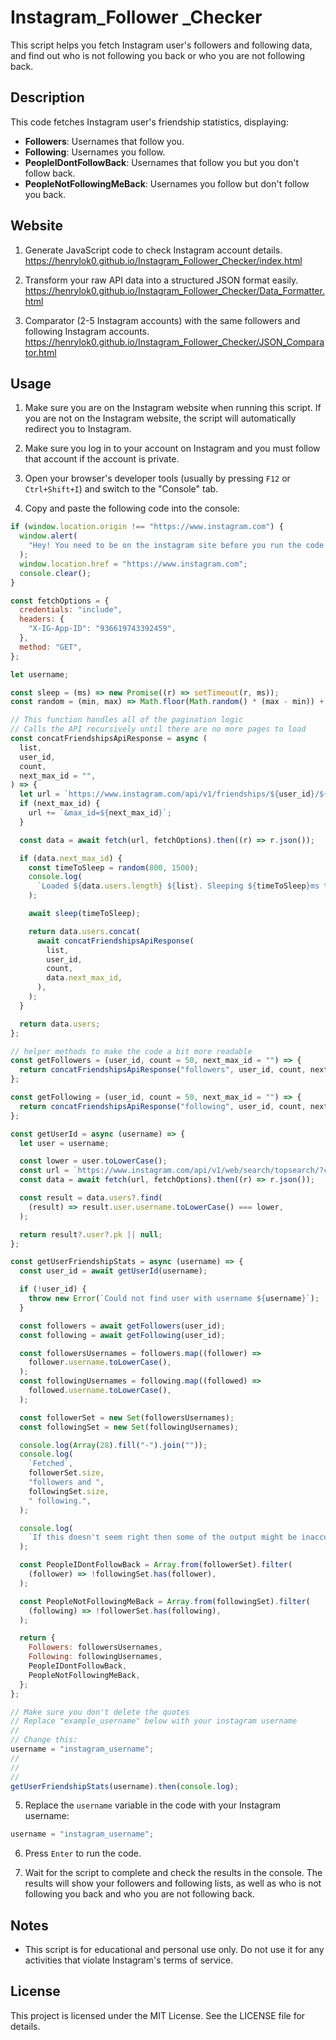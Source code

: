 # Instagram_Follower _Checker

This script helps you fetch Instagram user's followers and following data, and find out who is not following you back or who you are not following back.
## Description

This code fetches Instagram user's friendship statistics, displaying:

- **Followers**: Usernames that follow you.
- **Following**: Usernames you follow.
- **PeopleIDontFollowBack**: Usernames that follow you but you don't follow back.
- **PeopleNotFollowingMeBack**: Usernames you follow but don't follow you back.
 
## Website

1. Generate JavaScript code to check Instagram account details. https://henrylok0.github.io/Instagram_Follower_Checker/index.html
   
2. Transform your raw API data into a structured JSON format easily. https://henrylok0.github.io/Instagram_Follower_Checker/Data_Formatter.html

3. Comparator (2-5 Instagram accounts) with the same followers and following Instagram accounts. https://henrylok0.github.io/Instagram_Follower_Checker/JSON_Comparator.html

## Usage

1. Make sure you are on the Instagram website when running this script. If you are not on the Instagram website, the script will automatically redirect you to Instagram.

2. Make sure you log in to your account on Instagram and you must follow that account if the account is private.

3. Open your browser's developer tools (usually by pressing `F12` or `Ctrl+Shift+I`) and switch to the "Console" tab.

4. Copy and paste the following code into the console:

```js
if (window.location.origin !== "https://www.instagram.com") {
  window.alert(
    "Hey! You need to be on the instagram site before you run the code. I'm taking you there now but you're going to have to run the code into the console again.",
  );
  window.location.href = "https://www.instagram.com";
  console.clear();
}

const fetchOptions = {
  credentials: "include",
  headers: {
    "X-IG-App-ID": "936619743392459",
  },
  method: "GET",
};

let username;

const sleep = (ms) => new Promise((r) => setTimeout(r, ms));
const random = (min, max) => Math.floor(Math.random() * (max - min)) + min;

// This function handles all of the pagination logic
// Calls the API recursively until there are no more pages to load
const concatFriendshipsApiResponse = async (
  list,
  user_id,
  count,
  next_max_id = "",
) => {
  let url = `https://www.instagram.com/api/v1/friendships/${user_id}/${list}/?count=${count}`;
  if (next_max_id) {
    url += `&max_id=${next_max_id}`;
  }

  const data = await fetch(url, fetchOptions).then((r) => r.json());

  if (data.next_max_id) {
    const timeToSleep = random(800, 1500);
    console.log(
      `Loaded ${data.users.length} ${list}. Sleeping ${timeToSleep}ms to avoid rate limiting`,
    );

    await sleep(timeToSleep);

    return data.users.concat(
      await concatFriendshipsApiResponse(
        list,
        user_id,
        count,
        data.next_max_id,
      ),
    );
  }

  return data.users;
};

// helper methods to make the code a bit more readable
const getFollowers = (user_id, count = 50, next_max_id = "") => {
  return concatFriendshipsApiResponse("followers", user_id, count, next_max_id);
};

const getFollowing = (user_id, count = 50, next_max_id = "") => {
  return concatFriendshipsApiResponse("following", user_id, count, next_max_id);
};

const getUserId = async (username) => {
  let user = username;

  const lower = user.toLowerCase();
  const url = `https://www.instagram.com/api/v1/web/search/topsearch/?context=blended&query=${lower}&include_reel=false`;
  const data = await fetch(url, fetchOptions).then((r) => r.json());

  const result = data.users?.find(
    (result) => result.user.username.toLowerCase() === lower,
  );

  return result?.user?.pk || null;
};

const getUserFriendshipStats = async (username) => {
  const user_id = await getUserId(username);

  if (!user_id) {
    throw new Error(`Could not find user with username ${username}`);
  }

  const followers = await getFollowers(user_id);
  const following = await getFollowing(user_id);

  const followersUsernames = followers.map((follower) =>
    follower.username.toLowerCase(),
  );
  const followingUsernames = following.map((followed) =>
    followed.username.toLowerCase(),
  );

  const followerSet = new Set(followersUsernames);
  const followingSet = new Set(followingUsernames);

  console.log(Array(28).fill("-").join(""));
  console.log(
    `Fetched`,
    followerSet.size,
    "followers and ",
    followingSet.size,
    " following.",
  );

  console.log(
    `If this doesn't seem right then some of the output might be inaccurate`,
  );

  const PeopleIDontFollowBack = Array.from(followerSet).filter(
    (follower) => !followingSet.has(follower),
  );

  const PeopleNotFollowingMeBack = Array.from(followingSet).filter(
    (following) => !followerSet.has(following),
  );

  return {
    Followers: followersUsernames,
    Following: followingUsernames,
    PeopleIDontFollowBack,
    PeopleNotFollowingMeBack,
  };
};

// Make sure you don't delete the quotes
// Replace "example_username" below with your instagram username
//
// Change this:
username = "instagram_username";
//
//
//
getUserFriendshipStats(username).then(console.log);
```

5. Replace the `username` variable in the code with your Instagram username:

```js
username = "instagram_username";
```

6. Press `Enter` to run the code.

7. Wait for the script to complete and check the results in the console. The results will show your followers and following lists, as well as who is not following you back and who you are not following back.

## Notes

- This script is for educational and personal use only. Do not use it for any activities that violate Instagram's terms of service.

## License

This project is licensed under the MIT License. See the LICENSE file for details.
